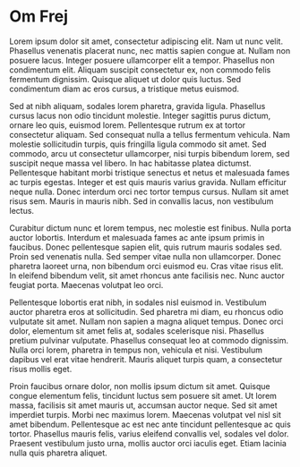 # Om Frej
Lorem ipsum dolor sit amet, consectetur adipiscing elit. Nam ut nunc velit. Phasellus venenatis placerat nunc, nec mattis sapien congue at. Nullam non posuere lacus. Integer posuere ullamcorper elit a tempor. Phasellus non condimentum elit. Aliquam suscipit consectetur ex, non commodo felis fermentum dignissim. Quisque aliquet ut dolor quis luctus. Sed condimentum diam ac eros cursus, a tristique metus euismod.

Sed at nibh aliquam, sodales lorem pharetra, gravida ligula. Phasellus cursus lacus non odio tincidunt molestie. Integer sagittis purus dictum, ornare leo quis, euismod lorem. Pellentesque rutrum ex at tortor consectetur aliquam. Sed consequat nulla a tellus fermentum vehicula. Nam molestie sollicitudin turpis, quis fringilla ligula commodo sit amet. Sed commodo, arcu ut consectetur ullamcorper, nisi turpis bibendum lorem, sed suscipit neque massa vel libero. In hac habitasse platea dictumst. Pellentesque habitant morbi tristique senectus et netus et malesuada fames ac turpis egestas. Integer et est quis mauris varius gravida. Nullam efficitur neque nulla. Donec interdum orci nec tortor tempus cursus. Nullam sit amet risus sem. Mauris in mauris nibh. Sed in convallis lacus, non vestibulum lectus.

Curabitur dictum nunc et lorem tempus, nec molestie est finibus. Nulla porta auctor lobortis. Interdum et malesuada fames ac ante ipsum primis in faucibus. Donec pellentesque sapien elit, quis rutrum mauris sodales sed. Proin sed venenatis nulla. Sed semper vitae nulla non ullamcorper. Donec pharetra laoreet urna, non bibendum orci euismod eu. Cras vitae risus elit. In eleifend bibendum velit, sit amet rhoncus ante facilisis nec. Nunc auctor feugiat porta. Maecenas volutpat leo orci.

Pellentesque lobortis erat nibh, in sodales nisl euismod in. Vestibulum auctor pharetra eros at sollicitudin. Sed pharetra mi diam, eu rhoncus odio vulputate sit amet. Nullam non sapien a magna aliquet tempus. Donec orci dolor, elementum sit amet felis at, sodales scelerisque nisi. Phasellus pretium pulvinar vulputate. Phasellus consequat leo at commodo dignissim. Nulla orci lorem, pharetra in tempus non, vehicula et nisi. Vestibulum dapibus vel erat vitae hendrerit. Mauris aliquet turpis quam, a consectetur risus mollis eget.

Proin faucibus ornare dolor, non mollis ipsum dictum sit amet. Quisque congue elementum felis, tincidunt luctus sem posuere sit amet. Ut lorem massa, facilisis sit amet mauris ut, accumsan auctor neque. Sed sit amet imperdiet turpis. Morbi nec maximus lorem. Maecenas volutpat vel nisl sit amet bibendum. Pellentesque ac est nec ante tincidunt pellentesque ac quis tortor. Phasellus mauris felis, varius eleifend convallis vel, sodales vel dolor. Praesent vestibulum justo urna, mollis auctor orci iaculis eget. Etiam lacinia nulla quis pharetra aliquet. 
